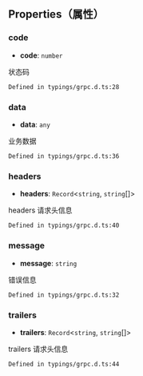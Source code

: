 ## Properties（属性）

[](id:code)
### code
- **code**: `number`

状态码
```
Defined in typings/grpc.d.ts:28
```

[](id:data)
### data
- **data**: `any`

业务数据
```
Defined in typings/grpc.d.ts:36
```

[](id:headers)
### headers
- **headers**: `Record`<`string`, `string`[]\>

headers 请求头信息
```
Defined in typings/grpc.d.ts:40
```

[](id:message)
### message
- **message**: `string`

错误信息
```
Defined in typings/grpc.d.ts:32
```

[](id:trailers)
### trailers
- **trailers**: `Record`<`string`, `string`[]\>

trailers 请求头信息
```
Defined in typings/grpc.d.ts:44
```

